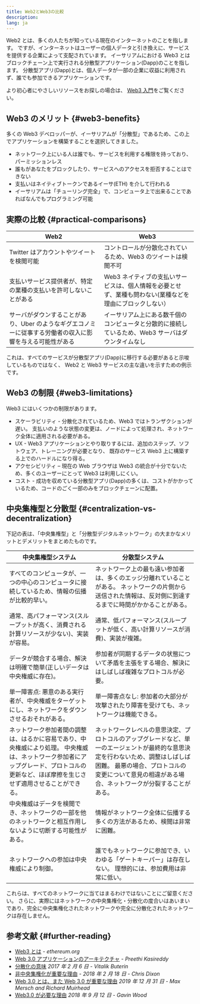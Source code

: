 ```yaml
---
title: Web2とWeb3の比較
description:
lang: ja
---
```


Web2 とは、多くの人たちが知っている現在のインターネットのことを指します。 ですが、インターネットはユーザーの個人データと引き換えに、サービスを提供する企業によって支配されています。 イーサリアムにおける Web3 とはブロックチェーン上で実行される分散型アプリケーション(Dapp)のことを指します。 分散型アプリ(Dapp)とは、個人データが一部の企業に収益に利用されず、誰でも参加できるアプリケーションです。

より初心者にやさしいリソースをお探しの場合は、 [Web3 入門](/web3/)をご覧ください。

## Web3 のメリット \{#web3-benefits}

多くの Web3 デベロッパーが、イーサリアムが「分散型」であるため、この上でアプリケーションを構築することを選択してきました。

- ネットワーク上にいる人は誰でも、サービスを利用する権限を持っており、パーミッションレス
- 誰もがあなたをブロックしたり、サービスへのアクセスを拒否することはできない
- 支払いはネイティブトークンであるイーサ(ETH) を介して行われる
- イーサリアムは「チューリング完全」で、コンピュータ上で出来ることであればなんでもプログラミング可能

## 実際の比較 \{#practical-comparisons}

| Web2                                                                                                      | Web3                                                                                                     |
| --------------------------------------------------------------------------------------------------------- | -------------------------------------------------------------------------------------------------------- |
| Twitter はアカウントやツイートを検閲可能                                                                  | コントロールが分散化されているため、Web3 のツイートは検閲不可                                            |
| 支払いサービス提供者が、特定の業種の支払いを許可しないことがある                                          | Web3 ネイティブの支払いサービスは、個人情報を必要とせず、業種も問わない(業種などを理由にブロックしない） |
| サーバがダウンすることがあり、Uber のようなギグエコノミーに従事する労働者の収入に影響を与える可能性がある | イーサリアム上にある数千個のコンピュータと分散的に接続しているため、Web3 サーバはダウンタイムなし        |

これは、すべてのサービスが分散型アプリ(Dapp)に移行する必要があると示唆しているものではなく、 Web2 と Web3 サービスの主な違いを示すための例示です。

## Web3 の制限 \{#web3-limitations}

Web3 にはいくつかの制限があります。

- スケーラビリティ - 分散化されているため、Web3 ではトランザクションが遅い。 支払いのような状態の変更は、ノードによって処理され、ネットワーク全体に適用される必要がある。
- UX - Web3 アプリケーションとやり取りするには、追加のステップ、ソフトウェア、トレーニングが必要となり、 既存のサービス Web3 上に構築する上でのハードルになり得る。
- アクセシビリティ – 現在の Web ブラウザは Web3 の統合が十分でないため、多くのユーザーにとって Web3 は利用しにくい。
- コスト - 成功を収めている分散型アプリ(Dapp)の多くは、コストがかかっているため、コードのごく一部のみをブロックチェーンに配置。

## 中央集権型と分散型 \{#centralization-vs-decentralization}

下記の表は、「中央集権型」と「分散型デジタルネットワーク」の大まかなメリットとデメリットをまとめたものです。

| 中央集権型システム                                                                                                                                                                        | 分散型システム                                                                                                                                                                                                                      |
| ----------------------------------------------------------------------------------------------------------------------------------------------------------------------------------------- | ----------------------------------------------------------------------------------------------------------------------------------------------------------------------------------------------------------------------------------- |
| すべてのコンピュータが、一つの中心のコンピュータに接続しているため、情報の伝播が比較的早い。                                                                                              | ネットワーク上の最も遠い参加者は、多くのエッジ分離れていることがある。 ネットワークの片側から送信された情報は、反対側に到達するまでに時間がかかることがある。                                                                       |
| 通常、高パフォーマンス(スループットが高く、消費される計算リソースが少ない)、実装が容易。                                                                                                  | 通常、低パフォーマンス(スループットが低く、高い計算リソースが消費)、実装が複雑。                                                                                                                                                    |
| データが競合する場合、解決は明確で簡単(正しいデータは中央権威に存在)。                                                                                                                    | 参加者が同期するデータの状態について矛盾を主張をする場合、解決にはしばしば複雑なプロトコルが必要。                                                                                                                                  |
| 単一障害点: 悪意のある実行者が、中央権威をターゲットにし、ネットワークをダウンさせるおそれがある。                                                                                        | 単一障害点なし: 参加者の大部分が攻撃されたり障害を受けても、ネットワークは機能できる。                                                                                                                                              |
| ネットワーク参加者間の調整は、はるかに容易であり、中央権威により処理。 中央権威は、ネットワーク参加者にアップグレード、プロトコルの更新など、ほぼ摩擦を生じさせず適用させることができる。 | ネットワークレベルの意思決定、プロトコルのアップグレードなど、単一のエージェントが最終的な意思決定を行わないため、調整はしばしば困難。 最悪の場合、プロトコルの変更について意見の相違がある場合、ネットワークが分裂することがある。 |
| 中央権威はデータを検閲でき、ネットワークの一部を他のネットワークと相互作用しないように切断する可能性がある。                                                                              | 情報がネットワーク全体に伝播する多くの方法があるため、検閲は非常に困難。                                                                                                                                                            |
| ネットワークへの参加は中央権威により制御。                                                                                                                                                | 誰でもネットワークに参加でき、いわゆる「ゲートキーパー」は存在しない。 理想的には、参加費用は非常に低い。                                                                                                                           |

これらは、すべてのネットワークに当てはまるわけではないことにご留意ください。 さらに、実際にはネットワークの中央集権化・分散化の度合いはあいまいであり、完全に中央集権化されたネットワークや完全に分散化されたネットワークは存在しません。

## 参考文献 \{#further-reading}

- [Web3 とは](/web3/) - _ethereum.org_
- [Web 3.0 アプリケーションのアーキテクチャ](https://www.preethikasireddy.com/post/the-architecture-of-a-web-3-0-application) - _Preethi Kasireddy_
- [分散化の意味](https://medium.com/@VitalikButerin/the-meaning-of-decentralization-a0c92b76a274) _2017 年 2 月 6 日 - Vitalik Buterin_
- [非中央集権化が重要な理由](https://medium.com/s/story/why-decentralization-matters-5e3f79f7638e) - _2018 年 2 月 18 日 - Chris Dixon_
- [Web 3.0 とは、また Web 3.0 が重要な理由](https://medium.com/fabric-ventures/what-is-web-3-0-why-it-matters-934eb07f3d2b) _2019 年 12 月 31 日 - Max Mersch and Richard Muirhead_
- [Web3.0 が必要な理由](https://medium.com/@gavofyork/why-we-need-web-3-0-5da4f2bf95ab) _2018 年 9 月 12 日 - Gavin Wood_
